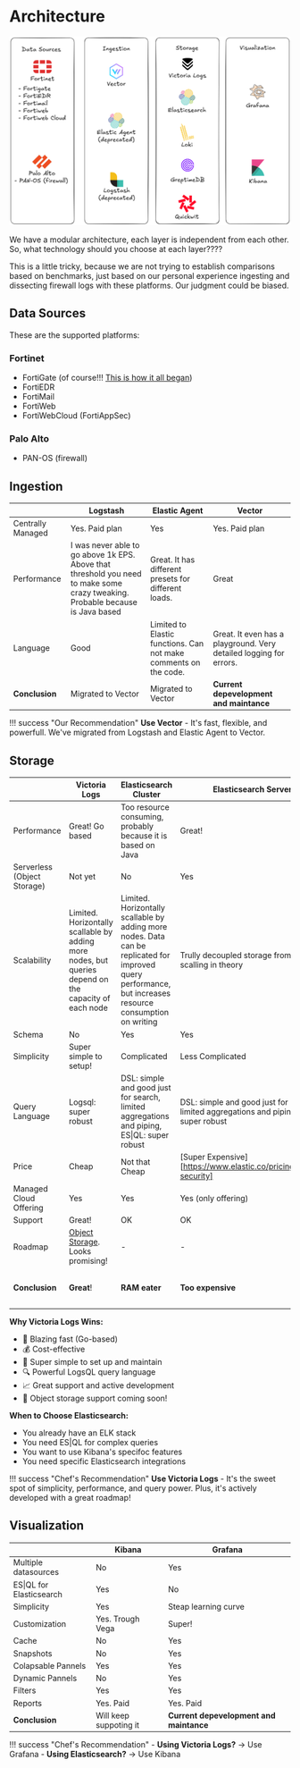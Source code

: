 # Architecture

![Archiecture](assets/architecture.png)

We have a modular architecture, each layer is independent from each other. So, what technology should you choose at each layer????

This is a little tricky, because we are not trying to establish comparisons based on benchmarks, just based on our personal experience ingesting and dissecting firewall logs with these platforms. Our judgment could be biased. 

## Data Sources

These are the supported platforms:

### Fortinet

- FortiGate (of course!!! [This is how it all began](index.md))
- FortiEDR
- FortiMail
- FortiWeb
- FortiWebCloud (FortiAppSec)

### Palo Alto

- PAN-OS (firewall)

## Ingestion

|                   | Logstash          | Elastic Agent     | Vector            |
| ----------------- | ----------------- | ----------------- | ----------------- |
| Centrally Managed | Yes. Paid plan    | Yes               | Yes. Paid plan    |
| Performance       | I was never able to go above 1k EPS. Above that threshold you need to make some crazy tweaking. Probable because is Java based | Great. It has different presets for different loads. | Great |
| Language          | Good              | Limited to Elastic functions. Can not make comments on the code. | Great. It even has a playground. Very detailed logging for errors. |
| **Conclusion**    | Migrated to Vector | Migrated to Vector | **Current depevelopment and maintance** |

!!! success "Our Recommendation"
    **Use Vector** - It's fast, flexible, and powerfull. We've migrated from Logstash and Elastic Agent to Vector.

## Storage



|  | **Victoria Logs** | **Elasticsearch Cluster** | **Elasticsearch Serverless** | **Quickwit** | **Loki** | **GreptimeDB** |
|------------|---------------|------------|----------|------------|------------|------------|
| Performance | Great! Go based | Too resource consuming, probably because it is based on Java | Great! | Great! Rust based | Slow. Fields tot [indexed])(https://grafana.com/docs/loki/latest/#overview) | - |
| Serverless (Object Storage) | Not yet | No | Yes | Yes | Yes | Yes |
| Scalability | Limited. Horizontally scallable by adding more nodes, but queries depend on the capacity of each node | Limited. Horizontally scallable by adding more nodes. Data can be replicated for improved query performance, but increases resource consumption on writing | Trully decoupled storage from CPU. Infinite scalling in theory | Trully decoupled storage from CPU. Infinite scalling in theory | Decoupled storage from CPU. Grafana plans on integrating Warpstream into the architecture | - |
| Schema | No | Yes | Yes | Yes | No | Yes |
| Simplicity | Super simple to setup! | Complicated | Less Complicated | Quickwit | Too many components. Comlicated to query | - |
| Query Language | Logsql: super robust | DSL: simple and good just for search, limited aggregations and piping, ES\|QL: super robust  | DSL: simple and good just for search, limited aggregations and piping, ES\|QL: super robust | very limited | LogQL: very complicated, slow adn very limited analytics| - |
| Price | Cheap | Not that Cheap | [Super Expensive][https://www.elastic.co/pricing/serverless-security] | Cheap | [Expensive](https://grafana.com/pricing/#logs) | - |
| Managed Cloud Offering | Yes | Yes | Yes (only offering) | Yes | Yes | Yes |
| Support | Great! | OK | OK | Community | OK | - |
| Roadmap | [Object Storage](https://docs.victoriametrics.com/victorialogs/roadmap/). Looks promising! | - | - | Sold to Datadog | Kafka, Iceberg. [Looks promising](https://www.youtube.com/watch?v=LWDeIHfAC9A)! | - |
| **Conclusion** | **Great**! | **RAM eater**  | **Too expensive** | **It was promising, but got discontinued** | **No analytics, very complicated and slow .. for [now](https://www.youtube.com/watch?v=LWDeIHfAC9A)** | **Want to test it** |


**Why Victoria Logs Wins:**
- 🚀 Blazing fast (Go-based)
- 💰 Cost-effective
- 🎯 Super simple to set up and maintain
- 🔍 Powerful LogsQL query language
- 📈 Great support and active development
- 🎁 Object storage support coming soon!

**When to Choose Elasticsearch:**
- You already have an ELK stack
- You need ES|QL for complex queries
- You want to use Kibana's specifoc features
- You need specific Elasticsearch integrations

!!! success "Chef's Recommendation"
    **Use Victoria Logs** - It's the sweet spot of simplicity, performance, and query power. Plus, it's actively developed with a great roadmap!
    
## Visualization

|                   | Kibana            | Grafana           | 
| ----------------- | ----------------- | ----------------- | 
| Multiple datasources | No | Yes | 
| ES\|QL for Elasticsearch | Yes | No | 
| Simplicity | Yes | Steap learning curve | 
| Customization | Yes. Trough Vega | Super! | 
| Cache | No | Yes | 
| Snapshots | No | Yes | 
| Colapsable Pannels | Yes | Yes |
| Dynamic Pannels | No | Yes | 
| Filters | Yes | Yes | 
| Reports | Yes. Paid | Yes. Paid | 
| **Conclusion**    | Will keep suppoting it | **Current depevelopment and maintance** |

!!! success "Chef's Recommendation"
    - **Using Victoria Logs?** → Use Grafana
    - **Using Elasticsearch?** → Use Kibana
    
    
